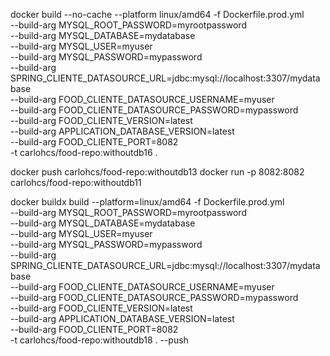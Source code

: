 docker build --no-cache --platform linux/amd64 -f Dockerfile.prod.yml \
  --build-arg MYSQL_ROOT_PASSWORD=myrootpassword \
  --build-arg MYSQL_DATABASE=mydatabase \
  --build-arg MYSQL_USER=myuser \
  --build-arg MYSQL_PASSWORD=mypassword \
  --build-arg SPRING_CLIENTE_DATASOURCE_URL=jdbc:mysql://localhost:3307/mydatabase \
  --build-arg FOOD_CLIENTE_DATASOURCE_USERNAME=myuser \
  --build-arg FOOD_CLIENTE_DATASOURCE_PASSWORD=mypassword \
  --build-arg FOOD_CLIENTE_VERSION=latest \
  --build-arg APPLICATION_DATABASE_VERSION=latest \
  --build-arg FOOD_CLIENTE_PORT=8082 \
  -t carlohcs/food-repo:withoutdb16 .

docker push carlohcs/food-repo:withoutdb13
docker run -p 8082:8082 carlohcs/food-repo:withoutdb11


docker buildx build --platform=linux/amd64 -f Dockerfile.prod.yml \
  --build-arg MYSQL_ROOT_PASSWORD=myrootpassword \
  --build-arg MYSQL_DATABASE=mydatabase \
  --build-arg MYSQL_USER=myuser \
  --build-arg MYSQL_PASSWORD=mypassword \
  --build-arg SPRING_CLIENTE_DATASOURCE_URL=jdbc:mysql://localhost:3307/mydatabase \
  --build-arg FOOD_CLIENTE_DATASOURCE_USERNAME=myuser \
  --build-arg FOOD_CLIENTE_DATASOURCE_PASSWORD=mypassword \
  --build-arg FOOD_CLIENTE_VERSION=latest \
  --build-arg APPLICATION_DATABASE_VERSION=latest \
  --build-arg FOOD_CLIENTE_PORT=8082 \
  -t carlohcs/food-repo:withoutdb18 . --push